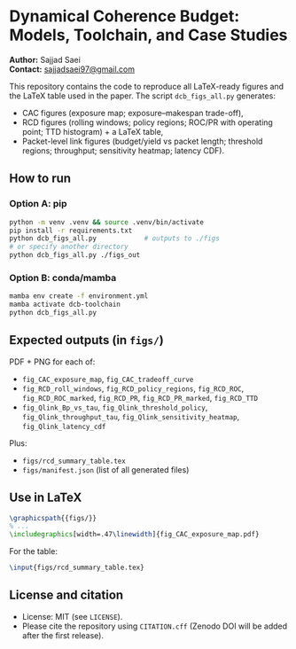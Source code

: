 # Dynamical Coherence Budget: Models, Toolchain, and Case Studies

**Author:** Sajjad Saei  
**Contact:** sajjadsaei97@gmail.com

This repository contains the code to reproduce all LaTeX-ready figures and the LaTeX table used in the paper.
The script `dcb_figs_all.py` generates:
- CAC figures (exposure map; exposure–makespan trade-off),
- RCD figures (rolling windows; policy regions; ROC/PR with operating point; TTD histogram) + a LaTeX table,
- Packet-level link figures (budget/yield vs packet length; threshold regions; throughput; sensitivity heatmap; latency CDF).

## How to run

### Option A: pip
```bash
python -m venv .venv && source .venv/bin/activate
pip install -r requirements.txt
python dcb_figs_all.py            # outputs to ./figs
# or specify another directory
python dcb_figs_all.py ./figs_out
```

### Option B: conda/mamba
```bash
mamba env create -f environment.yml
mamba activate dcb-toolchain
python dcb_figs_all.py
```

## Expected outputs (in `figs/`)
PDF + PNG for each of:
- `fig_CAC_exposure_map`, `fig_CAC_tradeoff_curve`
- `fig_RCD_roll_windows`, `fig_RCD_policy_regions`,
  `fig_RCD_ROC`, `fig_RCD_ROC_marked`,
  `fig_RCD_PR`, `fig_RCD_PR_marked`, `fig_RCD_TTD`
- `fig_Qlink_Bp_vs_tau`, `fig_Qlink_threshold_policy`,
  `fig_Qlink_throughput_tau`, `fig_Qlink_sensitivity_heatmap`,
  `fig_Qlink_latency_cdf`

Plus:
- `figs/rcd_summary_table.tex`
- `figs/manifest.json` (list of all generated files)

## Use in LaTeX
```latex
\graphicspath{{figs/}}
% ...
\includegraphics[width=.47\linewidth]{fig_CAC_exposure_map.pdf}
```
For the table:
```latex
\input{figs/rcd_summary_table.tex}
```

## License and citation
- License: MIT (see `LICENSE`).
- Please cite the repository using `CITATION.cff` (Zenodo DOI will be added after the first release).
